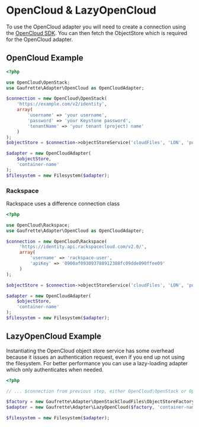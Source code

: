 OpenCloud & LazyOpenCloud
=========================

To use the OpenCloud adapter you will need to create a connection using the [OpenCloud SDK](https://github.com/rackspace/php-opencloud).
You can then fetch the ObjectStore which is required for the OpenCloud adapter.

OpenCloud Example
-----------------

```php
<?php

use OpenCloud\OpenStack;
use Gaufrette\Adapter\OpenCloud as OpenCloudAdapter;

$connection = new OpenCloud\OpenStack(
    'https://example.com/v2/identity',
    array(
        'username' => 'your username',
        'password' => 'your Keystone password',
        'tenantName' => 'your tenant (project) name'
    )
);
$objectStore = $connection->objectStoreService('cloudFiles', 'LON', 'publicURL');

$adapter = new OpenCloudAdapter(
    $objectStore,
    'container-name'
);
$filesystem = new Filesystem($adapter);
```

### Rackspace

Rackspace uses a difference connection class

```php
<?php

use OpenCloud\Rackspace;
use Gaufrette\Adapter\OpenCloud as OpenCloudAdapter;

$connection = new OpenCloud\Rackspace(
     'https://identity.api.rackspacecloud.com/v2.0/',
     array(
         'username' => 'rackspace-user',
         'apiKey' => '0900af093093788912388fc09dde090ffee09'
     )
);

$objectStore = $connection->objectStoreService('cloudFiles', 'LON', 'publicURL');

$adapter = new OpenCloudAdapter(
    $objectStore,
    'container-name'
);
$filesystem = new Filesystem($adapter);
```

LazyOpenCloud Example
---------------------

Instantiating the OpenCloud object store service has some overhead because it issues an authentication request,
even if you end up not using the filesystem. For better performance you can use a lazy-loading adapter which only authenticates when needed.

```php
<?php

// ... $connection from previous step, either OpenCloud\OpenStack or OpenCloud\Rackspace instance

$factory = new Gaufrette\Adapter\OpenStackCloudFiles\ObjectStoreFactory($connection);
$adapter = new Gaufrette\Adapter\LazyOpenCloud($factory, 'container-name');

$filesystem = new Filesystem($adapter);
```
